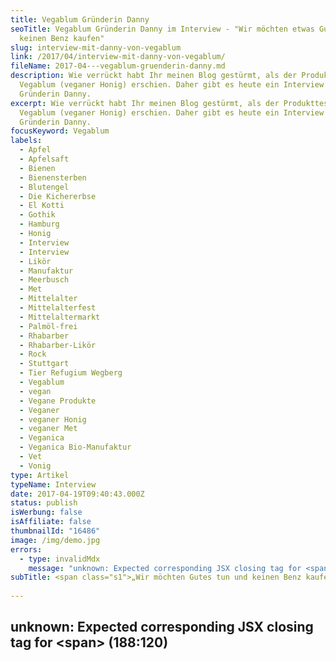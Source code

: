 ```yaml
---
title: Vegablum Gründerin Danny
seoTitle: Vegablum Gründerin Danny im Interview - "Wir möchten etwas Gutes tun,
  keinen Benz kaufen"
slug: interview-mit-danny-von-vegablum
link: /2017/04/interview-mit-danny-von-vegablum/
fileName: 2017-04---vegablum-gruenderin-danny.md
description: Wie verrückt habt Ihr meinen Blog gestürmt, als der Produkttest zu
  Vegablum (veganer Honig) erschien. Daher gibt es heute ein Interview mit
  Gründerin Danny.
excerpt: Wie verrückt habt Ihr meinen Blog gestürmt, als der Produkttest zu
  Vegablum (veganer Honig) erschien. Daher gibt es heute ein Interview mit
  Gründerin Danny.
focusKeyword: Vegablum
labels:
  - Apfel
  - Apfelsaft
  - Bienen
  - Bienensterben
  - Blutengel
  - Die Kichererbse
  - El Kotti
  - Gothik
  - Hamburg
  - Honig
  - Interview
  - Interview
  - Likör
  - Manufaktur
  - Meerbusch
  - Met
  - Mittelalter
  - Mittelalterfest
  - Mittelaltermarkt
  - Palmöl-frei
  - Rhabarber
  - Rhabarber-Likör
  - Rock
  - Stuttgart
  - Tier Refugium Wegberg
  - Vegablum
  - vegan
  - Vegane Produkte
  - Veganer
  - veganer Honig
  - veganer Met
  - Veganica
  - Veganica Bio-Manufaktur
  - Vet
  - Vonig
type: Artikel
typeName: Interview
date: 2017-04-19T09:40:43.000Z
status: publish
isWerbung: false
isAffiliate: false
thumbnailId: "16486"
image: /img/demo.jpg
errors:
  - type: invalidMdx
    message: "unknown: Expected corresponding JSX closing tag for <span> (188:120)"
subTitle: <span class="s1">„Wir möchten Gutes tun und keinen Benz kaufen“</span>
  
---
```


## unknown: Expected corresponding JSX closing tag for &lt;span> (188:120)

<!--
![Vegablum](http://cardamonchai.com/wp-content/uploads/2017/04/34095028076_7be27a02bd_z-640x480.jpg)

**Was genau [Vonig](/2017/04/veganer-honig-vegablum/) ist und wie der
[vegane Honig](/2014/10/honig-das-ist-jetzt-aber-wirklich-ubertrieben-oder/)
hergestellt wird, habe ich Euch vor Kurzem schon verraten. Jetzt habe ich mich
mit der Gründerin der veganen Manufaktur Vegablum zum Interview verabredet.**

Weil mein Artikel über Dannys Produkte so gut angekommen ist und auch ich gerne
noch mehr über Vonig und VET (Veganer ElfenTrunk) erfahren möchte, habe ich mich
entschieden, sie um ein Interview zu bitten. Sie hat zugesagt und wie Ihr Euch
vielleicht schon vorstellen könnt, habe ich sie nicht nur über ihre Arbeit
befragt.

**Anne:** Hallo Danny! Wie geht es Dir? Wie war Dein Tag bis jetzt?

**Danny:** Hallo Anne, vielen Dank erstmal für die tolle Idee mit dem Interview.
Bisher war mein Tag recht entspannt. Über die Ostertage kommen nicht so viele
E-Mails rein, aber etwas gibt es natürlich immer zu tun. Zum Beispiel die vielen
Bestellungen versandfertig machen, Facebook-Werbung machen und Firmen
anschreiben.

**Anne:** Du stellst ja unter anderem auch zahlreiche saisonale Produkte her.
Woran arbeitest Du gerade?

## „Derzeit wird der Rhabarber-Likör angesetzt“

![Vegablum](http://cardamonchai.com/wp-content/uploads/2017/04/33978181982_8939f846ae_z-640x480.jpg)

<p class="p1"> __

**Danny:** Nein, eine Heimat habe ich in dem Sinne nicht, ich war schon überall
und nirgends. Unter anderem habe ich auch schon fünf Jahre in Irland und sechs
Monate in Australien gelebt.

**Anne:** Wie bist Du auf die Idee gekommen, veganen Honig und Met herzustellen?

**Danny:** Einerseits habe ich den Met vermisst. Den habe ich immer super gerne
getrunken, gerade auf Mittelalter-Märkten beim Lagern. Der fiel ja durch meine
Umstellung auf vegan weg, also habe ich mich schlau gemacht. Als erstes musste
eine vegane Honig-Alternative her. Irgendwann bin ich auf Löwenzahnhonig
gestoßen. Von da an nahm alles seinen Lauf. Wir haben viel herumexperimentiert
und verschiedene Sorten entwickelt. Als der Vonig dann fertig war, haben wir
daraus den VET produziert.

Weitere wichtige Punkte sind das
[Bienensterben](/2014/10/honig-das-ist-jetzt-aber-wirklich-ubertrieben-oder/)
und die Massenproduktion von Honig. Das wird ein immer größeres Thema, das man
nicht außer Acht lassen sollte. Durch unsere Produkte können wir die Menschen
gleich an unseren Ständen darüber aufklären und zum Nachdenken anregen.

## Danny lebt seit vier Jahren vegan

![Vegablum](http://cardamonchai.com/wp-content/uploads/2017/04/33324281293_352b7c52fa_z-640x360.jpg)

**Anne:** Du lebst seit vier Jahren vegan. Vor Kurzem war Dein Jubiläum.
Herzlichen Glückwunsch dazu! Wie kam es bei Dir zu der Umstellung? Was war der
Auslöser?

**Danny:** Vielen Dank! Ausgelöst haben das einfach die vielen Informationen auf
Facebook, Videos, Reportagen, die Freunde geteilt haben. Ich begann zu
recherchieren und konnte es einfach nicht mit meinem Gewissen vereinbaren, trotz
all des Wissens weiter tierische Produkte zu konsumieren.

**Anne:** Hast Du Dich vorher vegetarisch ernährt?

**Danny:** Nein, halbe Sachen mache ich nicht (lacht).

**Anne:** Hast Du inzwischen Mitarbeiter bei Vegablum, oder machst Du immer noch
alles komplett in Eigenregie?

## "Wir haben ein Netzwerk aus Manufakturen"

**Danny:** Mein Freund Stephan hilft mir sehr viel beim Verpacken, beim Lager,
bei den Veranstaltungen und unterstützt mich bei fast allem. Alleine würde es
gar nicht funktionieren. Unser Freund Heino macht die Akquise für uns.

Hinzukommt ein kleines Netzwerk aus anderen Manufakturen und Veganer/innen. In
der veganen Szene hilft man sich ja immer untereinander. Wir haben alle das
gleiche Ziel, das ist wirklich schön. André von der _Veganica_ _Bio-Manufaktur_
ist zum Beispiel Fotograf und hilft uns dabei, unsere vielen Produkte zu
fotografieren und auch sonst stehen uns er und seine Frau Nicole immer zur
Seite. Das kleine Lädchen _Die Kichererbse_ in Stuttgart unterstützt uns fleißig
bei der Werbung. Ich könnte das unendlich fortführen und ich bin froh, dass wir
soviel Zuspruch bekommen.

**Anne:** Was steckt alles drin im Vonig?

**Danny:** Apfelsaft, Wasser oder Blüten-Auszug und Zucker sowie verschiedene
Gewürze wie zum Beispiel Ceylon-Zimt oder Bourbon-Vanille.

**Anne:** Woher beziehst Du Deine Zutaten?

## Zutaten in Bio-Qualität

**Danny:** Das Obst, sprich, die Kirschen, Erdbeeren und Apfelsaft, kaufen wir,
wie schon angesprochen, soweit es geht aus der Region. Die Blüten pflücke ich
nicht mehr selbst. Das wäre auch gar nicht möglich, wenn ich irgendwann mal
wirklich von der Firma leben möchte. Ich beziehe sie zusammen mit den Gewürzen
in Bio-Qualität.

**Anne:** Ihr selbst habt aber noch keine Bio-Zertifizierung?

Danny: Nein, das konnten wir bisher finanziell und technisch nicht realisieren.
Es ist aber für die Zukunft auf jeden Fall geplant, schon allein um weitere
Absatzmöglichkeiten zu haben.

**Anne:** Du liebst Mittelaltermärkte und -Feste. Daher kommt ja auch Dein Bezug
zum Met. Besuchst Du regelmäßig welche?

**Danny:** Ja genau. Früher bin ich dort sehr gerne und häufig hingegangen,
heute nicht mehr so oft. Als ich dann vegan wurde, war es anfangs auch
unangenehm, das ganze Fleisch und die Felle zu riechen. Mittlerweile hält aber
auch dort langsam der Veganismus Einzug. Es gibt zum Beispiel vegane
Falafelstände und hoffentlich auch bald unseren VET.

**Anne:** Wie kommt es, dass eine derart dunkle Zeit wie das Mittelalter heute
so eine große Faszination auf viele Menschen ausübt?

## „Am Lagerfeuer herrscht entspannte Stimmung“

![Vegablum](http://cardamonchai.com/wp-content/uploads/2017/04/34095028806_d6a53428d0_z-640x360.jpg)

**Danny:** Ich weiß nicht, ob es auf den Märkten wirklich so zugeht, wie zu
früheren Zeiten. Dort herrscht einfach eine entspannte Atmosphäre. Es gibt viele
Lagerfeuer, es wird gesungen und alle kommen gut miteinander aus. Außerdem denke
ich, es ist einfach immer spannend, etwas über die Vergangenheit zu erfahren.
Wie haben unsere Vorfahren gelebt? Wie konnte sich die Menschheit in so eine
schreckliche Richtung entwickeln?

**Anne:** Wenn Du auf einen Mittelaltermarkt gehst, bis Du dann auch gewandet?

**Danny:** Seitdem ich vegan lebe, mit ein paar Freunden den Verein _Veganice
e.V._ gegründet habe und dann auch noch die Firma dazu kam, habe ich kaum noch
Zeit auf Mittelaltermärkte zu gehen. Früher beim Lagern habe ich Gewandung
getragen. Das habe ich auch als Besucherin hin und wieder gemacht, dann gab es
ermäßigten Eintritt.

**Anne:** In den Gewändern und Accessoires stecken ja gerne mal tierische
Bestandteile wie Leder, Fell oder Federn. Wie gehst Du damit um? Schneiderst Du
einfach alles selbst?

**Danny:** Scheidern? Nein, sowas kann ich nicht (lacht). Wenn die Saison jetzt
wieder losgeht, werde ich nach Alternativen suchen, die Kleidung selbst besteht
ja meist aus Leinen, es ist oft eben nur das Zubehör, das dann aus Leder, Fell
oder Horn ist. Hier ist sicher noch Bedarf für vegane Alternativen. Das ist
definitiv eine Marktlücke.

**Anne:** Beschäftigst Du Dich inzwischen hauptberuflich mit Deinem Geschäft,
oder hast Du noch ein zweites Standbein?

**Danny:** Ja, das füllt meinen Tag komplett aus, ich bräuchte eher noch mehr
Zeit!

**Anne:** Hast Du eine Lieblingsband?

## Rock und Gothik

![Vegablum](http://cardamonchai.com/wp-content/uploads/2017/04/tierschutz_d8da7c37a49754d9f1c4d3d3711e80db-640x301.jpg "Tierschutz ist Danny besonders wichtig")

**Danny:** _Blutengel_ , aber musiktechnisch höre ich von Rock über Gothic sehr
viel.

**Anne:** Warum ist es Dir so wichtig, dass Lebensmittel und Pflegeprodukte
nicht nur vegan und frei von Tierversuchen, sondern zudem auch noch Palmöl-frei
sind?

**Danny:** Dass
[für Palmöl Regenwälder abgeholzt](/andere-blogs/auf-palmoel-besser-verzichten/)
und Tiere und Menschen vertrieben werden, ist ja schon seit einiger Zeit bekannt
und das wollen wir einfach nicht unterstützen.

**Anne:** Sehr gut. Vervollständige diesen Satz: „Die Zukunft ist vegan, weil…“

**Danny:** „…es sonst keine Zukunft gibt.“

**Anne:** Wie lautet Dein Motto?

**Danny:** Wer kämpft, kann verlieren. Wer nicht kämpft, hat schon verloren.

**Anne:** Welches ist Deine liebste VET- beziehungsweise Deine liebste
Vonig-Sorte?

**Danny:** Das ist schwer zu sagen, weil sie sind ja alle superlecker sind. Wenn
ich mich entscheiden müsste, würde ich sagen VET Vanille und Vonig
Löwenzahn-Vanille.

**Anne:** Bis jetzt gibt aus dem Hause Vegablum, Vonig, VET und verschiedene
leckere Likörchen. Wie sehen die Pläne für die Zukunft aus? Wird es weitere
Produkte geben?

## "Wir wollen ein umfassendes Sortiment anbieten"

![Vegablum](http://cardamonchai.com/wp-content/uploads/2017/04/die-fleissigen-bluemchen_8177f6dec4fedcb72de3a52aad62321d-640x301.jpg "Danny, Stephan und Heino - Die fleißigen Blümchen von Vegablum")

**Danny:** Es gibt außerdem auch noch Fruchtaufstrich aus unserem Apfelsaft. Wir
wollen ein umfassendes Sortiment anbieten. Das schließt auch mit ein, dass wir
mit anderen kleinen veganen Manufakturen zusammen arbeiten und deren Produkte in
unseren Shop aufnehmen möchten.

Außerdem möchten wir natürlich wachsen und noch weiter raus gehen in die Läden
und Supermärkte. Wir möchten unsere leckeren Produkte einfach für alle Menschen
zugänglich machen. Der Markt für vegane Honig- und Met-Alternativen ist noch ein
sehr kleiner Nischenmarkt. Das große Geld werde ich damit nicht machen, das will
ich auch gar nicht. Es soll aber zum Leben und um unsere befreundeten Lebenshöfe
zu unterstützen, reichen. Wir möchten etwas Gutes tun, keinen Benz kaufen
(grinst). Daher sind wir derzeit auch auf der Suche nach Investoren. Wir möchten
eine größere Manufaktur hochziehen, um mehr produzieren zu können.

**Anne:** Auf welche Weise setzt sich Vegablum für den Tierschutz ein?

## 10 Prozent der Vegablum-Verkaufserlöse gehen an Lebenshöfe

**Danny:** 10 Prozent aller Verkaufserlöse spenden wir an zwei befreundete
Lebenshöfe. Das _Tier Refugium Wegberg\*_ und den Lebenshof _El Kotti\*_ .
Unsere Freunde dort leben selbst vegan und geben den Tieren ein gutes Zuhause.
Viel ist es noch nicht, aber ich versuche mich so zu engagieren, soweit es meine
Zeit zulässt. So bin ich zum Beispiel früher oft auf Demos und Mahnwachen
unterwegs gewesen. Mit _Vegablum_ stehen wir bald wieder beim _Tier Refugium
Wegberg_ auf einem Sommerfest. Ein Teil der Einnahmen wird dann direkt
gespendet.

**Anne:** Verrätst Du mir ein Rezept?

**Danny:** BBQ Sauce mit Vonig ist toll. Das Rezept und viele andere findest Du
auf unserer Homepage\*. Wenn du mal Lust hast, ein Rezept mit Vonig zu kreieren,
nehmen wir das gerne auch auf.

**Anne:** Das klingt interessant! Und wie lautet Dein Rezept für Deine gute
Laune?

**Danny:** Dafür gibt es eigentlich kein Rezept. Ich versuche, mich nicht von
all dem Elend in der Welt herunterziehen lassen, sondern mich darauf
konzentrieren, etwas zu ändern. Wenn man wieder Menschen von der veganen
Lebensweise begeistern konnte, wenn Menschen unsere Produkte toll finden, das
macht schon gute Laune.

**Anne:** Vielen Dank für das interessante Interview und für Deine Zeit! Es hat
mir großen Spaß gemacht! Ich hoffe, wir bleiben in Kontakt! Melde Dich auf jeden
Fall, sobald es etwas Neues gibt!

**Danny:** Ja das mache ich gerne, lieben Dank für das tolle Gespräch, ich
wünsche dir auch weiterhin noch viel Erfolg mit deinem Blog!

## Fußnoten

- Das Rezept für vegane BBQ Sauce mit Vonig
  [findet Ihr hier](https://vegablum.de/rezepte/bbq-sosse).
- [Hier hat mich Danny auf ihrer Homepage vorgestellt](https://vegablum.de/partner/anne-bloggt-cardamonchai).
- Den Lebenshof El Kotti
  [<span class="s2">findet Ihr hier](https://vegablum.de/partner/lebenshof-el-kotti).
  </span>
- Das Tier Refugium Wegberg
  [<span class="s2">findet Ihr hier](https://www.tier-refugium.de/). </span>
- [Hier geht es](https://vegablum.de) zur Vegablum Homepage.

[Hier gehts zur ULTIMATIVEN VEGANEN FESTIVALLISTEMit Gratis-Download zum ausdrucken](/2015/03/die-ultimative-vegane-festivalliste)

Merken

-->

  